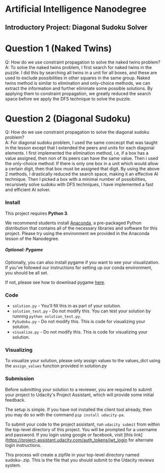 # Artificial Intelligence Nanodegree
## Introductory Project: Diagonal Sudoku Solver

# Question 1 (Naked Twins)
Q: How do we use constraint propagation to solve the naked twins problem?  
A: To solve the naked twins problem, I first search for naked twins in the puzzle.
I did this by searching all twins in a unit for all boxes, and these are used to exclude possibilities in other squares in the same group.
Naked twins method is similar to elimination and only-choice methods, we can extract the information and further eliminate some possible solutions.
By applying them to constraint propagation, we greatly reduced the search space before we apply the DFS technique to solve the puzzle.


# Question 2 (Diagonal Sudoku)
Q: How do we use constraint propagation to solve the diagonal sudoku problem?  
A: For diagonal sudoku problem, I used the same concecpt that was taught in the lesson except that I extended the peers and units for each diagonal elements. 
I first implemented the elimination method, i.e, if a box has a value assigned, then non of its peers can have the same value.
Then i used the only-choice method: If there is only one box in a unit which would allow a certain digit, then that box must be assigned that digit.
By using the above 2 methods, I drastically reduced the search space, making it an effective AI technique.
Then I picked a box with a minimal number of possibilities, recursively solve sudoku with DFS techniques, I have implemented a fast and efficient AI solver.

### Install

This project requires **Python 3**.

We recommend students install [Anaconda](https://www.continuum.io/downloads), a pre-packaged Python distribution that contains all of the necessary libraries and software for this project. 
Please try using the environment we provided in the Anaconda lesson of the Nanodegree.

##### Optional: Pygame

Optionally, you can also install pygame if you want to see your visualization. If you've followed our instructions for setting up our conda environment, you should be all set.

If not, please see how to download pygame [here](http://www.pygame.org/download.shtml).

### Code

* `solution.py` - You'll fill this in as part of your solution.
* `solution_test.py` - Do not modify this. You can test your solution by running `python solution_test.py`.
* `PySudoku.py` - Do not modify this. This is code for visualizing your solution.
* `visualize.py` - Do not modify this. This is code for visualizing your solution.

### Visualizing

To visualize your solution, please only assign values to the values_dict using the ```assign_values``` function provided in solution.py

### Submission
Before submitting your solution to a reviewer, you are required to submit your project to Udacity's Project Assistant, which will provide some initial feedback.  

The setup is simple.  If you have not installed the client tool already, then you may do so with the command `pip install udacity-pa`.  

To submit your code to the project assistant, run `udacity submit` from within the top-level directory of this project.  You will be prompted for a username and password.  If you login using google or facebook, visit [this link](https://project-assistant.udacity.com/auth_tokens/jwt_login for alternate login instructions.

This process will create a zipfile in your top-level directory named sudoku-<id>.zip.  This is the file that you should submit to the Udacity reviews system.

